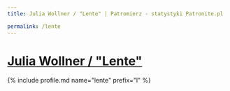 ```yaml
---
title: Julia Wollner / "Lente" | Patromierz - statystyki Patronite.pl

permalink: /lente
---
```


# [Julia Wollner / "Lente"](https://patronite.pl/lente)

{% include profile.md name="lente" prefix="l" %}
